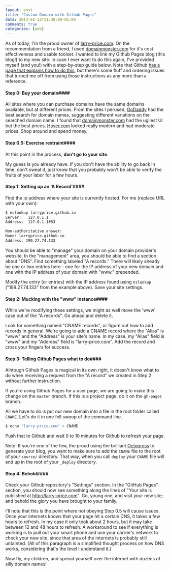 ```yaml
---
layout: post
title: "Custom Domain with Github Pages"
date: 2014-02-12T21:30:00-05:00
comments: true
categories: [web]
---
```


As of today, I'm the proud owner of [larry-price.com](//larry-price.com). On the recommendation from a friend, I used [domainmonster.com](//domainmonster.com) for it's cost effectiveness and usable toolset. I wanted to link my Github Pages blog (this blog!) to my new site. In case I ever want to do this again, I've provided myself (and you!) with a step-by-step guide below. Note that Github [has a page that explains how to do this](//help.github.com/articles/setting-up-a-custom-domain-with-pages), but there's some fluff and ordering issues that turned me off from using those instructions as any more than a reference.

#### Step 0: Buy your domain####

All sites where you can purchase domains have the same domains available, but at different prices. From the sites I perused, [GoDaddy](//godaddy.com) had the best search for domain names, suggesting different variations on the searched domain name. I found that [domainmonster.com](//domainmonster.com) had the ugliest UI but the best prices. [Hover.com](//hover.com) looked really modern and had moderate prices. Shop around and spend money.

#### Step 0.5: Exercise restraint####

At this point in the process, __don't go to your site__.

My guess is you already have. If you don't have the ability to go back in time, don't sweat it, just know that you probably won't be able to verify the fruits of your labor for a few hours.

#### Step 1: Setting up an 'A Record'####

Find the ip address where your site is currently hosted. For me (replace URL with your own):

``` bash
$ nslookup larryprice.github.io
Server:   127.0.1.1
Address:  127.0.1.1#53

Non-authoritative answer:
Name: larryprice.github.io
Address: 199.27.74.133
```

You should be able to "manage" your domain on your domain provider's website. In the "management" area, you should be able to find a section about "DNS". Find something labeled "A records." There will likely already be one or two entries here - one for the IP address of your new domain and one with the IP address of your domain with "www." prepended.

Modify the entry (or entries) with the IP address found using `nslookup` ("199.27.74.133" from the example above). Save your site settings.

#### Step 2: Mucking with the "www" instance####

While we're modifying these settings, we might as well move the 'www' case out of the "A records". Go ahead and delete it.

Look for something named "CNAME records", or figure out how to add records in general. We're going to add a CNAME record where the "Alias" is "www" and the "Address" is your site's name. In my case, my "Alias" field is "www" and my "Address" field is "larry-price.com". Add the record and cross your fingers for success.

#### Step 3: Telling Github Pages what to do####

Alhtough Github Pages is magical in its own right, it doesn't know what to do when receiving a request from the "A record" we created in Step 2 without further instruction.

If you're using Github Pages for a user page, we are going to make this change on the `master` branch. If this is a project page, do it on the `gh-pages` branch.

All we have to do is put our new domain into a file in the root folder called `CNAME`. Let's do it in one fell swoop of the command line.

``` bash
$ echo "larry-price.com" > CNAME 
```

Push that to Github and wait 0 to 10 minutes for Github to refresh your page.

Note: If you're one of the few, the proud using the brilliant [Octopress](//octopress.org/) to generate your blog, you want to make sure to add the `CNAME` file to the root of your `source/` directory. That way, when you call `deploy` your `CNAME` file will end up in the root of your `_deploy` directory.

#### Step 4: Behold####

Check your Github repository's "Settings" section. In the "GitHub Pages" section, you should now see something along the lines of "Your site is published at http://larry-price.com". Go, young one, and visit your new site; and behold the glory you have brought to your family.

I'll note that this is the point where not obeying Step 0.5 will cause issues. Once your internets knows that your page hit a certain DNS, it takes a few hours to refresh. In my case it only took about 2 hours, but it may take between 12 and 48 hours to refresh. A workaround to see if everything is working is to pull out your smart phone and use your carrier's network to check your new site, since that area of the internets is probably still untainted. (All of this paragraph is a simplified thought process on how DNS works, considering that's the level I understand it.)

Now fly, my children, and spread yourself over the internet with dozens of silly domain names!
